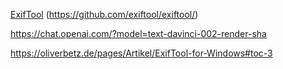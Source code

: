 [ExifTool](https://exiftools.org)
(https://github.com/exiftool/exiftool/)

https://chat.openai.com/?model=text-davinci-002-render-sha

https://oliverbetz.de/pages/Artikel/ExifTool-for-Windows#toc-3


